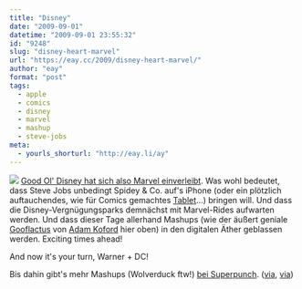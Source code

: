 ```yaml
---
title: "Disney"
date: "2009-09-01"
datetime: "2009-09-01 23:55:32"
id: "9248"
slug: "disney-heart-marvel"
url: "https://eay.cc/2009/disney-heart-marvel/"
author: "eay"
format: "post"
tags:
  - apple
  - comics
  - disney
  - marvel
  - mashup
  - steve-jobs
meta:
  - yourls_shorturl: "http://eay.li/ay"
---
```


![](https://eay.cc/uploads/2009/gooflactus.gif) [Good Ol' Disney hat sich also Marvel einverleibt](http://www.spiegel.de/wirtschaft/unternehmen/0,1518,646099,00.html). Was wohl bedeutet, dass Steve Jobs unbedingt Spidey & Co. auf's iPhone (oder ein plötzlich auftauchendes, wie für Comics gemachtes [Tablet](//eay.cc/2009/apples-flachmann/)...) bringen will. Und dass die Disney-Vergnügungsparks demnächst mit Marvel-Rides aufwarten werden. Und dass dieser Tage allerhand Mashups (wie der äußert geniale [Gooflactus](http://www.flickr.com/photos/apelad/3876980936/) von [Adam Koford](http://apelad.blogspot.com/) hier oben) in den digitalen Äther geblassen werden. Exciting times ahead!

And now it's your turn, Warner + DC!

Bis dahin gibt's mehr Mashups (Wolverduck ftw!) [bei Superpunch](http://superpunch.blogspot.com/2009/08/more-disneymarvel-mashups_31.html). ([via](http://laughingsquid.com/gooflactus/), [via](http://www.nerdcore.de/wp/2009/09/01/jack-kirbys-mickey-mouse-und-mehr-marveldisney-mashups/))
